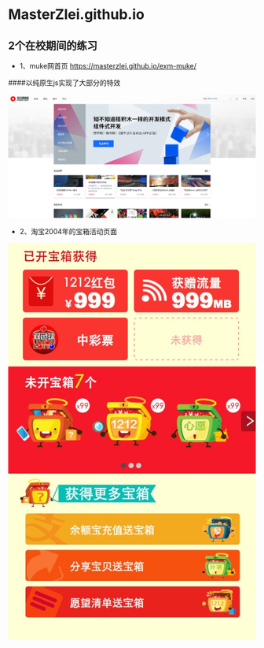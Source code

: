 # MasterZlei.github.io
## 2个在校期间的练习

* 1、muke网首页 <https://masterzlei.github.io/exm-muke/>


####以纯原生js实现了大部分的特效

![Mou icon](image/muke-page1.png)

* 2、淘宝2004年的宝箱活动页面


![Mou icon](image/treasure-box.png)
